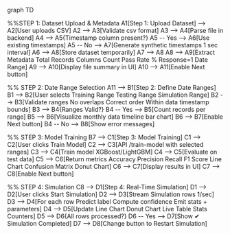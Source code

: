 graph TD

%%STEP 1: Dataset Upload & Metadata
A1[Step 1: Upload Dataset] --> A2[User uploads CSV]
A2 --> A3[Validate csv format]
A3 --> A4[Parse file in backend]
A4 --> A5{Timestamp column present?}
A5 -- Yes --> A6[Use existing timestamps]
A5 -- No --> A7[Generate synthetic timestamps 1 sec interval]
A6 --> A8[Store dataset temporarily]
A7 --> A8
A8 --> A9[Extract Metadata
Total Records
Columns Count
Pass Rate % Response=1
Date Range]
A9 --> A10[Display file summary in UI]
A10 --> A11[Enable Next button]

%% STEP 2: Date Range Selection
A11 --> B1[Step 2: Define Date Ranges]
B1 --> B2[User selects 
Training Range
Testing Range
Simulation Range]
B2 --> B3[Validate ranges
No overlaps
Correct order
Within data timestamp bounds]
B3 --> B4{Ranges Valid?}
B4 -- Yes --> B5[Count records per range]
B5 --> B6[Visualize monthly data timeline bar chart]
B6 --> B7[Enable Next button]
B4 -- No --> B8[Show error messages]

%% STEP 3: Model Training
B7 --> C1[Step 3: Model Training]
C1 --> C2[User clicks Train Model]
C2 --> C3[API /train-model with selected ranges]
C3 --> C4[Train model XGBoost/LightGBM]
C4 --> C5[Evaluate on test data]
C5 --> C6[Return metrics
Accuracy
Precision
Recall
F1 Score
Line Chart
Confusion Matrix Donut Chart]
C6 --> C7[Display results in UI]
C7 --> C8[Enable Next button]

%% STEP 4: Simulation
C8 --> D1[Step 4: Real-Time Simulation]
D1 --> D2[User clicks Start Simulation]
D2 --> D3[Stream Simulation rows 1/sec]
D3 --> D4[For each row
Predict label
Compute confidence
Emit stats + parameters]
D4 --> D5[Update
Line Chart
Donut Chart
Live Table
Stats Counters]
D5 --> D6{All rows processed?}
D6 -- Yes --> D7[Show ✔ Simulation Completed]
D7 --> D8[Change button to Restart Simulation]

